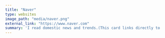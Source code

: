 ```yaml
---
title: "Naver"
type: websites
image_path: "media/naver.png"
external_link: "https://www.naver.com"
summary: 'I read domestic news and trends.(This card links directly to Naver.com.)'
---
```


